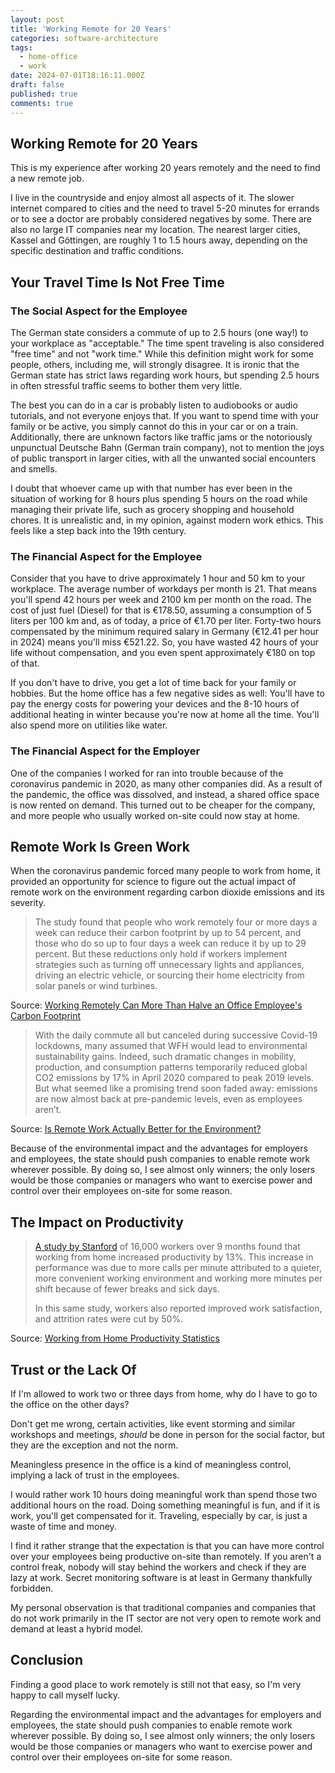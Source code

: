 ```yaml
---
layout: post
title: 'Working Remote for 20 Years'
categories: software-architecture
tags:
  - home-office
  - work
date: 2024-07-01T18:16:11.000Z
draft: false
published: true
comments: true
---
```


## Working Remote for 20 Years

This is my experience after working 20 years remotely and the need to find a new remote job.

I live in the countryside and enjoy almost all aspects of it. The slower internet compared to cities and the need to travel 5-20 minutes for errands or to see a doctor are probably considered negatives by some. There are also no large IT companies near my location. The nearest larger cities, Kassel and Göttingen, are roughly 1 to 1.5 hours away, depending on the specific destination and traffic conditions.

## Your Travel Time Is Not Free Time

### The Social Aspect for the Employee

The German state considers a commute of up to 2.5 hours (one way!) to your workplace as "acceptable." The time spent traveling is also considered "free time" and not "work time." While this definition might work for some people, others, including me, will strongly disagree. It is ironic that the German state has strict laws regarding work hours, but spending 2.5 hours in often stressful traffic seems to bother them very little.

The best you can do in a car is probably listen to audiobooks or audio tutorials, and not everyone enjoys that. If you want to spend time with your family or be active, you simply cannot do this in your car or on a train. Additionally, there are unknown factors like traffic jams or the notoriously unpunctual Deutsche Bahn (German train company), not to mention the joys of public transport in larger cities, with all the unwanted social encounters and smells.

I doubt that whoever came up with that number has ever been in the situation of working for 8 hours plus spending 5 hours on the road while managing their private life, such as grocery shopping and household chores. It is unrealistic and, in my opinion, against modern work ethics. This feels like a step back into the 19th century.

### The Financial Aspect for the Employee

Consider that you have to drive approximately 1 hour and 50 km to your workplace. The average number of workdays per month is 21. That means you'll spend 42 hours per week and 2100 km per month on the road. The cost of just fuel (Diesel) for that is €178.50, assuming a consumption of 5 liters per 100 km and, as of today, a price of €1.70 per liter. Forty-two hours compensated by the minimum required salary in Germany (€12.41 per hour in 2024) means you'll miss €521.22. So, you have wasted 42 hours of your life without compensation, and you even spent approximately €180 on top of that.

If you don't have to drive, you get a lot of time back for your family or hobbies. But the home office has a few negative sides as well: You'll have to pay the energy costs for powering your devices and the 8-10 hours of additional heating in winter because you're now at home all the time. You'll also spend more on utilities like water.

### The Financial Aspect for the Employer

One of the companies I worked for ran into trouble because of the coronavirus pandemic in 2020, as many other companies did. As a result of the pandemic, the office was dissolved, and instead, a shared office space is now rented on demand. This turned out to be cheaper for the company, and more people who usually worked on-site could now stay at home.

## Remote Work Is Green Work

When the coronavirus pandemic forced many people to work from home, it provided an opportunity for science to figure out the actual impact of remote work on the environment regarding carbon dioxide emissions and its severity.

> The study found that people who work remotely four or more days a week can reduce their carbon footprint by up to 54 percent, and those who do so up to four days a week can reduce it by up to 29 percent. But these reductions only hold if workers implement strategies such as turning off unnecessary lights and appliances, driving an electric vehicle, or sourcing their home electricity from solar panels or wind turbines.

Source: [Working Remotely Can More Than Halve an Office Employee's Carbon Footprint](https://www.scientificamerican.com/article/working-remotely-can-more-than-halve-an-office-employees-carbon-footprint/)

> With the daily commute all but canceled during successive Covid-19 lockdowns, many assumed that WFH would lead to environmental sustainability gains. Indeed, such dramatic changes in mobility, production, and consumption patterns temporarily reduced global CO2 emissions by 17% in April 2020 compared to peak 2019 levels. But what seemed like a promising trend soon faded away: emissions are now almost back at pre-pandemic levels, even as employees aren’t.

Source: [Is Remote Work Actually Better for the Environment?](https://hbr.org/2022/03/is-remote-work-actually-better-for-the-environment)

Because of the environmental impact and the advantages for employers and employees, the state should push companies to enable remote work wherever possible. By doing so, I see almost only winners; the only losers would be those companies or managers who want to exercise power and control over their employees on-site for some reason.

## The Impact on Productivity

> [A study by Stanford](https://nbloom.people.stanford.edu/sites/g/files/sbiybj4746/f/wfh.pdf) of 16,000 workers over 9 months found that working from home increased productivity by 13%. This increase in performance was due to more calls per minute attributed to a quieter, more convenient working environment and working more minutes per shift because of fewer breaks and sick days.
>
> In this same study, workers also reported improved work satisfaction, and attrition rates were cut by 50%.

Source: [Working from Home Productivity Statistics](https://www.apollotechnical.com/working-from-home-productivity-statistics/)

## Trust or the Lack Of

If I'm allowed to work two or three days from home, why do I have to go to the office on the other days?

Don't get me wrong, certain activities, like event storming and similar workshops and meetings, *should* be done in person for the social factor, but they are the exception and not the norm.

Meaningless presence in the office is a kind of meaningless control, implying a lack of trust in the employees.

I would rather work 10 hours doing meaningful work than spend those two additional hours on the road. Doing something meaningful is fun, and if it is work, you'll get compensated for it. Traveling, especially by car, is just a waste of time and money.

I find it rather strange that the expectation is that you can have more control over your employees being productive on-site than remotely. If you aren't a control freak, nobody will stay behind the workers and check if they are lazy at work. Secret monitoring software is at least in Germany thankfully forbidden.

My personal observation is that traditional companies and companies that do not work primarily in the IT sector are not very open to remote work and demand at least a hybrid model.

## Conclusion

Finding a good place to work remotely is still not that easy, so I'm very happy to call myself lucky.

Regarding the environmental impact and the advantages for employers and employees, the state should push companies to enable remote work wherever possible. By doing so, I see almost only winners; the only losers would be those companies or managers who want to exercise power and control over their employees on-site for some reason.
